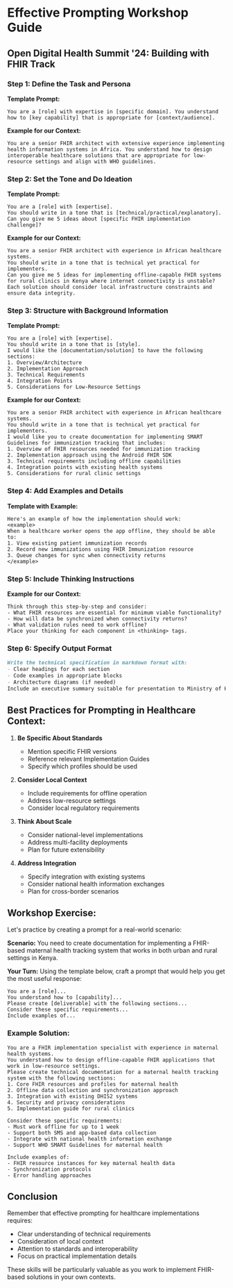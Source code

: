 # Effective Prompting Workshop Guide
## Open Digital Health Summit '24: Building with FHIR Track

### Step 1: Define the Task and Persona

**Template Prompt:**
```
You are a [role] with expertise in [specific domain]. You understand how to [key capability] that is appropriate for [context/audience].
```

**Example for our Context:**
```
You are a senior FHIR architect with extensive experience implementing health information systems in Africa. You understand how to design interoperable healthcare solutions that are appropriate for low-resource settings and align with WHO guidelines.
```

### Step 2: Set the Tone and Do Ideation

**Template Prompt:**
```
You are a [role] with [expertise].
You should write in a tone that is [technical/practical/explanatory].
Can you give me 5 ideas about [specific FHIR implementation challenge]?
```

**Example for our Context:**
```
You are a senior FHIR architect with experience in African healthcare systems.
You should write in a tone that is technical yet practical for implementers.
Can you give me 5 ideas for implementing offline-capable FHIR systems for rural clinics in Kenya where internet connectivity is unstable? Each solution should consider local infrastructure constraints and ensure data integrity.
```

### Step 3: Structure with Background Information

**Template Prompt:**
```
You are a [role] with [expertise].
You should write in a tone that is [style].
I would like the [documentation/solution] to have the following sections:
1. Overview/Architecture
2. Implementation Approach
3. Technical Requirements
4. Integration Points
5. Considerations for Low-Resource Settings
```

**Example for our Context:**
```
You are a senior FHIR architect with experience in African healthcare systems.
You should write in a tone that is technical yet practical for implementers.
I would like you to create documentation for implementing SMART Guidelines for immunization tracking that includes:
1. Overview of FHIR resources needed for immunization tracking
2. Implementation approach using the Android FHIR SDK
3. Technical requirements including offline capabilities
4. Integration points with existing health systems
5. Considerations for rural clinic settings
```

### Step 4: Add Examples and Details

**Template with Example:**
```
Here's an example of how the implementation should work:
<example>
When a healthcare worker opens the app offline, they should be able to:
1. View existing patient immunization records
2. Record new immunizations using FHIR Immunization resource
3. Queue changes for sync when connectivity returns
</example>
```

### Step 5: Include Thinking Instructions

**Example for our Context:**
```
Think through this step-by-step and consider:
- What FHIR resources are essential for minimum viable functionality?
- How will data be synchronized when connectivity returns?
- What validation rules need to work offline?
Place your thinking for each component in <thinking> tags.
```

### Step 6: Specify Output Format

```markdown
Write the technical specification in markdown format with:
- Clear headings for each section
- Code examples in appropriate blocks
- Architecture diagrams (if needed)
Include an executive summary suitable for presentation to Ministry of Health stakeholders.
```

## Best Practices for Prompting in Healthcare Context:

1. **Be Specific About Standards**
   - Mention specific FHIR versions
   - Reference relevant Implementation Guides
   - Specify which profiles should be used

2. **Consider Local Context**
   - Include requirements for offline operation
   - Address low-resource settings
   - Consider local regulatory requirements

3. **Think About Scale**
   - Consider national-level implementations
   - Address multi-facility deployments
   - Plan for future extensibility

4. **Address Integration**
   - Specify integration with existing systems
   - Consider national health information exchanges
   - Plan for cross-border scenarios

## Workshop Exercise:

Let's practice by creating a prompt for a real-world scenario:

**Scenario:** You need to create documentation for implementing a FHIR-based maternal health tracking system that works in both urban and rural settings in Kenya.

**Your Turn:** Using the template below, craft a prompt that would help you get the most useful response:

```
You are a [role]...
You understand how to [capability]...
Please create [deliverable] with the following sections...
Consider these specific requirements...
Include examples of...
```

### Example Solution:

```
You are a FHIR implementation specialist with experience in maternal health systems.
You understand how to design offline-capable FHIR applications that work in low-resource settings.
Please create technical documentation for a maternal health tracking system with the following sections:
1. Core FHIR resources and profiles for maternal health
2. Offline data collection and synchronization approach
3. Integration with existing DHIS2 systems
4. Security and privacy considerations
5. Implementation guide for rural clinics

Consider these specific requirements:
- Must work offline for up to 1 week
- Support both SMS and app-based data collection
- Integrate with national health information exchange
- Support WHO SMART Guidelines for maternal health

Include examples of:
- FHIR resource instances for key maternal health data
- Synchronization protocols
- Error handling approaches
```

## Conclusion

Remember that effective prompting for healthcare implementations requires:
- Clear understanding of technical requirements
- Consideration of local context
- Attention to standards and interoperability
- Focus on practical implementation details

These skills will be particularly valuable as you work to implement FHIR-based solutions in your own contexts.